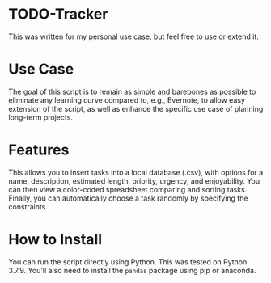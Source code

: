 # TODO-Tracker
This was written for my personal use case, but feel free to use or extend it.

# Use Case
The goal of this script is to remain as simple and barebones as possible to eliminate any learning curve compared to, e.g., Evernote, to allow easy extension of the script, as well as enhance the specific use case of planning long-term projects.

# Features
This allows you to insert tasks into a local database (.csv), with options for a name, description, estimated length, priority, urgency, and enjoyability. You can then view a color-coded spreadsheet comparing and sorting tasks. Finally, you can automatically choose a task randomly by specifying the constraints.

# How to Install
You can run the script directly using Python. This was tested on Python 3.7.9. You'll also need to install the ```pandas``` package using pip or anaconda.

